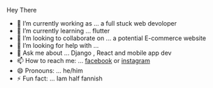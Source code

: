 Hey There 

- 🔭 I’m currently working as ... a full stuck web devoloper 
- 🌱 I’m currently learning ... flutter
- 👯 I’m looking to collaborate on ... a potential E-commerce website
- 🤔 I’m looking for help with ... 
- 💬 Ask me about ... Django , React and mobile app dev 
- 📫 How to reach me: ... [facebook](https://www.facebook.com/Sifoutony/) or [instagram](https://www.instagram.com/joesdevil.py/)
- 😄 Pronouns: ... he/him
- ⚡ Fun fact: ... Iam half fannish

